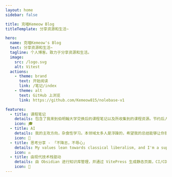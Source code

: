 ```yaml
---
layout: home
sidebar: false

title: 克喵Kemeow Blog
titleTemplate: 分享资源和生活~

hero:
  name: 克喵Kemeow's Blog
  text: 分享资源和生活~
  tagline: 个人博客。致力于分享资源和生活。
  image:
    src: /logo.svg
    alt: Vitest
  actions:
    - theme: brand
      text: 开始阅读
      link: /笔记/index
    - theme: alt
      text: GitHub 上浏览
      link: https://github.com/Kemeow815/nolebase-v1

features:
  - title: 课程笔记
    details: 包含了我来到伯明翰大学交换后的课程笔记以及所收集到的课程资源。节约后人时间，让我们专心于自己感兴趣的事情。
    icon: 🎓
  - title: AI
    details: 我的主攻方向，杂食性学习。本领域太多人是浮躁的，希望我的总结能够让你我更扎实一点。
    icon: 🤖
  - title: 思考分享 - 「不降志，不辱心」
    details: My values lean towards classical liberalism, and I'm a supporter of an AI-assisted market. There’s no conflict in that. Open to debate!
    icon: ⚖️
  - title: 由现代技术栈驱动
    details: 由 Obsidian 进行知识库管理，并通过 VitePress 生成静态页面，CI/CD 部署 Vercel。
    icon: 🚀
---
```


<HomePage />
